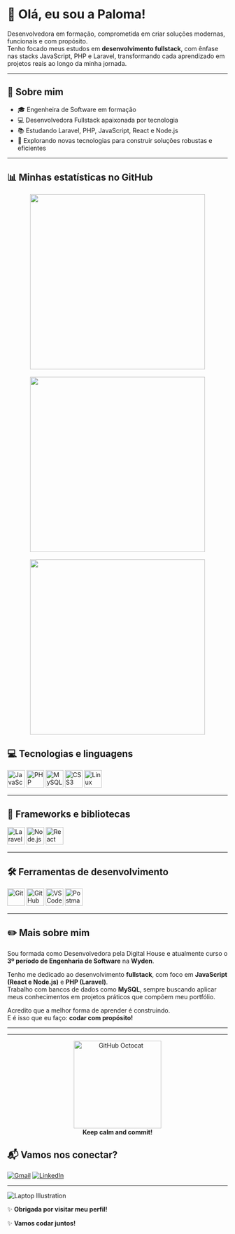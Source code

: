 # 💜 Olá, eu sou a Paloma!

Desenvolvedora em formação, comprometida em criar soluções modernas, funcionais e com propósito.  
Tenho focado meus estudos em **desenvolvimento fullstack**, com ênfase nas stacks JavaScript, PHP e Laravel, transformando cada aprendizado em projetos reais ao longo da minha jornada.

---

## 📌 Sobre mim

- 🎓 Engenheira de Software em formação  
- 💻 Desenvolvedora Fullstack apaixonada por tecnologia  
- 📚 Estudando Laravel, PHP, JavaScript, React e Node.js  
- 🚀 Explorando novas tecnologias para construir soluções robustas e eficientes  

---

## 📊 Minhas estatísticas no GitHub



<div align="center">
  <!-- Card de estatísticas -->
  <img src="https://github-readme-stats.vercel.app/api?username=palomafcode&show_icons=true&theme=radical&include_all_commits=true&count_private=true&custom_title=✨%20Estatísticas%20do%20GitHub%20da%20Paloma" width="400px" />
</div>

<br/>

<div align="center">
  <!-- Card de linguagens -->
  <img src="https://github-readme-stats.vercel.app/api/top-langs/?username=palomafcode&layout=compact&langs_count=10&theme=radical&custom_title=Linguagens%20Mais%20Usadas" width="400px" />
</div>

<br/>

<div align="center">
  <!-- Card de streaks -->
  <img src="https://github-readme-streak-stats.herokuapp.com/?user=palomafcode&theme=radical&date_format=M%20j%5B%2C%20Y%5D&custom_title=Contribuições%20Consecutivas" width="400px" />
</div>




## 💻 Tecnologias e linguagens

<img src="https://cdn.jsdelivr.net/gh/devicons/devicon/icons/javascript/javascript-original.svg" alt="JavaScript" width="40" height="40"/>
<img src="https://cdn.jsdelivr.net/gh/devicons/devicon/icons/php/php-original.svg" alt="PHP" width="40" height="40"/>
<img src="https://cdn.jsdelivr.net/gh/devicons/devicon/icons/mysql/mysql-original.svg" alt="MySQL" width="40" height="40"/>
<img src="https://cdn.jsdelivr.net/gh/devicons/devicon/icons/css3/css3-original.svg" alt="CSS3" width="40" height="40"/>
<img src="https://cdn.jsdelivr.net/gh/devicons/devicon/icons/linux/linux-original.svg" alt="Linux" width="40" height="40"/>

---

## 🚀 Frameworks e bibliotecas

<img src="https://cdn.jsdelivr.net/gh/devicons/devicon/icons/laravel/laravel-plain.svg" alt="Laravel" width="40" height="40"/>
<img src="https://cdn.jsdelivr.net/gh/devicons/devicon/icons/nodejs/nodejs-original.svg" alt="Node.js" width="40" height="40"/>
<img src="https://cdn.jsdelivr.net/gh/devicons/devicon/icons/react/react-original.svg" alt="React" width="40" height="40"/>

---

## 🛠️ Ferramentas de desenvolvimento

<img src="https://cdn.jsdelivr.net/gh/devicons/devicon/icons/git/git-original.svg" alt="Git" width="40" height="40"/>
<img src="https://cdn.jsdelivr.net/gh/devicons/devicon/icons/github/github-original.svg" alt="GitHub" width="40" height="40"/>
<img src="https://cdn.jsdelivr.net/gh/devicons/devicon/icons/vscode/vscode-original.svg" alt="VS Code" width="40" height="40"/>
<img src="https://cdn.jsdelivr.net/gh/devicons/devicon/icons/postman/postman-icon.svg" alt="Postman" width="40" height="40"/>

---

## ✏️ Mais sobre mim

Sou formada como Desenvolvedora pela Digital House e atualmente curso o **3º período de Engenharia de Software** na **Wyden**.

Tenho me dedicado ao desenvolvimento **fullstack**, com foco em **JavaScript (React e Node.js)** e **PHP (Laravel)**.  
Trabalho com bancos de dados como **MySQL**, sempre buscando aplicar meus conhecimentos em projetos práticos que compõem meu portfólio.

Acredito que a melhor forma de aprender é construindo.  
E é isso que eu faço: **codar com propósito!**

---
---

<div align="center">
  <img src="https://media.giphy.com/media/kHMuSsOXMuquk/giphy.gif" width="200px" alt="GitHub Octocat" />
  <br/>
  <strong>Keep calm and commit!</strong>
</div>


## 📬 Vamos nos conectar?

[![Gmail](https://img.shields.io/badge/Gmail-D14836?style=for-the-badge&logo=gmail&logoColor=white)](mailto:palomavillasboas380@gmail.com)
[![LinkedIn](https://img.shields.io/badge/LinkedIn-0077B5?style=for-the-badge&logo=linkedin&logoColor=white)](https://www.linkedin.com/in/paloma-franco-villas-boas-2382a696/)

---

![Laptop Illustration](https://raw.githubusercontent.com/rahulbanerjee26/githubProfileReadmeGenerator/main/gifs/code.gif)

✨ **Obrigada por visitar meu perfil!**

✨ **Vamos codar juntos!**
